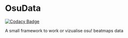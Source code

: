 # OsuData

[![Codacy Badge](https://api.codacy.com/project/badge/Grade/9121a29235254745807b4aa9a0088830)](https://app.codacy.com/gh/LostPy/OsuData?utm_source=github.com&utm_medium=referral&utm_content=LostPy/OsuData&utm_campaign=Badge_Grade_Settings)

A small framework to work or vizualise osu! beatmaps data

